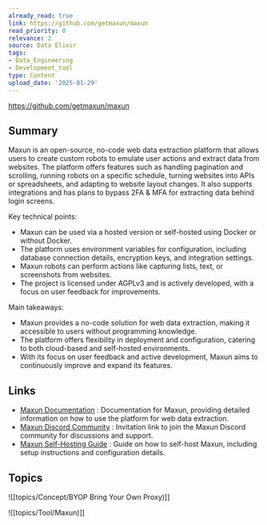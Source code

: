 ```yaml
---
already_read: true
link: https://github.com/getmaxun/maxun
read_priority: 0
relevance: 2
source: Data Elixir
tags:
- Data_Engineering
- Development_tool
type: Content
upload_date: '2025-01-29'
---
```


https://github.com/getmaxun/maxun
## Summary

Maxun is an open-source, no-code web data extraction platform that allows users to create custom robots to emulate user actions and extract data from websites. The platform offers features such as handling pagination and scrolling, running robots on a specific schedule, turning websites into APIs or spreadsheets, and adapting to website layout changes. It also supports integrations and has plans to bypass 2FA & MFA for extracting data behind login screens.

Key technical points:
- Maxun can be used via a hosted version or self-hosted using Docker or without Docker.
- The platform uses environment variables for configuration, including database connection details, encryption keys, and integration settings.
- Maxun robots can perform actions like capturing lists, text, or screenshots from websites.
- The project is licensed under AGPLv3 and is actively developed, with a focus on user feedback for improvements.

Main takeaways:
- Maxun provides a no-code solution for web data extraction, making it accessible to users without programming knowledge.
- The platform offers flexibility in deployment and configuration, catering to both cloud-based and self-hosted environments.
- With its focus on user feedback and active development, Maxun aims to continuously improve and expand its features.
## Links

- [Maxun Documentation](https://docs.maxun.dev/?ref=ghread) : Documentation for Maxun, providing detailed information on how to use the platform for web data extraction.
- [Maxun Discord Community](https://discord.gg/5GbPjBUkws) : Invitation link to join the Maxun Discord community for discussions and support.
- [Maxun Self-Hosting Guide](https://docs.maxun.dev/self-host) : Guide on how to self-host Maxun, including setup instructions and configuration details.

## Topics

![[topics/Concept/BYOP Bring Your Own Proxy)]]

![[topics/Tool/Maxun)]]